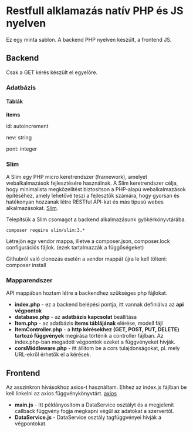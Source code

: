 # Restfull alklamazás natív PHP és JS nyelven

Ez egy minta sablon. A backend PHP nyelven készült, a frontend JS. 

## Backend 

Csak a GET kérés készült el egyelőre. 

### Adatbázis

#### Táblák

**items**

id: autoincrement

nev: string

pont: integer


### Slim 

 A Slim egy PHP micro keretrendszer (framework), amelyet webalkalmazások fejlesztésére használnak. A Slim keretrendszer célja, hogy minimalista megközelítést biztosítson a PHP-alapú webalkalmazások építéséhez, amely lehetővé teszi a fejlesztők számára, hogy gyorsan és hatékonyan hozzanak létre RESTful API-kat és más típusú webes alkalmazásokat. [Slim](https://www.slimframework.com/docs/v3/start/installation.html).


 Telepítsük a Slim csomagot a backend alkalmazásunk gyökérkönyvtárába. 

    composer require slim/slim:3.*

Létrejön egy vendor mappa, illetve a composer.json, composer.lock configurációs fájlok. (ezek tartalmazzák a függőségeket) 

Githubról való clonozás esetén a vendor mappát újra le kell tölteni: composer install

### Mapparendszer

API mappában hoztam létre a backendhez szükséges php fájlokat. 

- **index.php** - ez a backend belépési pontja, itt vannak definiálva az **api végpontok**
- **database.php** - az **adatbázis kapcsolat** beállítása
- **Item.php** - az adatbázis **items táblájának** elérése, modell fájl
- **ItemController.php** - a **http kérésekhez (GET, POST, PUT, DELETE) tartozó függvények** megírása történik a controller fájlban. Az index.php-ban megadott végpontok ezeket a függvényeket hívják. 
- **corsMiddleware.php** - itt állítom be a cors tulajdonságokat, pl.  mely URL-ekről érhetők el a kérések. 


## Frontend

Az asszinkron hívásokhoz axios-t használtam. Ehhez az index.js fájlban be kell linkelni az axios függvénykönyvtárt. [axios](https://axios-http.com/docs/intro)

- **main.js** - Itt példányosítom a DataService osztályt és a megjelenit callback függvény fogja megkapni végül az adatokat a szervertől. 
- **DataService.js** - DataService osztály tagfüggvényei hívják a végpontokat. 






